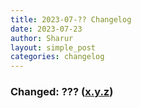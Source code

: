 ```yaml
---
title: 2023-07-?? Changelog
date: 2023-07-23
author: Sharur
layout: simple_post
categories: changelog
---
```

### Changed: ??? ([x.y.z](/rules#x.y.z))

>
